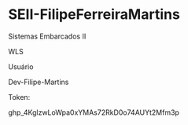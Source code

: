 # SEII-FilipeFerreiraMartins
Sistemas Embarcados II

WLS

Usuário

Dev-Filipe-Martins


Token:

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


